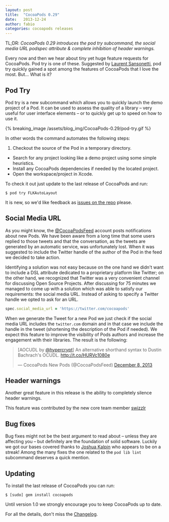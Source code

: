 ```yaml
---
layout: post
title:  "CocoaPods 0.29"
date:   2013-12-24
author: fabio
categories: cocoapods releases
---
```


TL;DR: _CocoaPods 0.29 introduces the pod try subcommand, the social media URL
podspec attribute & complete inhibition of header warnings._

Every now and then we hear about tiny yet huge feature requests for CocoaPods.
Pod try is one of these. Suggested by [Laurent Sansonetti], pod try quickly
gained a spot among the features of CocoaPods that I love the most. But…
What is it?

[Laurent Sansonetti]: https://twitter.com/lrz

<!-- more -->

## Pod Try

Pod try is a new subcommand which allows you to quickly launch the demo project
of a Pod. It can be used to assess the quality of a library – very useful for
user interface elements – or to quickly get up to speed on how to use it.

{% breaking_image /assets/blog_img/CocoaPods-0.29/pod-try.gif %}

In other words the command automates the following steps:

1. Checkout the source of the Pod in a temporary directory.
- Search for any project looking like a demo project using some simple heuristics.
- Install any CocoaPods dependencies if needed by the located project.
- Open the workspace/project in Xcode.

To check it out just update to the last release of CocoaPods and run:

```
$ pod try FLKAutoLayout
```

It is new, so we'd like feedback as [issues on the repo](https://github.com/cocoapods/cocoapods-try) please.

## Social Media URL

As you might know, the [@CocoaPodsFeed] account posts notifications about new
Pods. We have been aware from a long time that some users replied to those
tweets and that the conversation, as the tweets are generated by an automatic
service, was unfortunately lost. When it was suggested to include the Twitter
handle of the author of the Pod in the feed we decided to take action.

Identifying a solution was not easy because on the one hand we didn't want to
include a DSL attribute dedicated to a proprietary platform like Twitter; on
the other hand, we recognized that Twitter was a very convenient channel for
discussing Open Source Projects. After discussing for 75 minutes we managed to
come up with a solution which was able to satisfy our requirements:
the social media URL. Instead of asking to specify a Twitter handle we opted to
ask for an URL.

[@user]: www.example.com
[@CocoaPodsFeed]: https://twitter.com/CocoaPodsFeed

```ruby
spec.social_media_url = 'https://twitter.com/cocoapods'
```

When we generate the Tweet for a new Pod we just check if the social media URL
includes the `twitter.com` domain and in that case we include the handle in the
tweet (shortening the description of the Pod if needed). We expect this feature
to improve the visibility of Pods authors and increase the engagement with
their libraries. The result is the following:
  
<blockquote class="twitter-tweet" lang="en"><p>[AOCUDL by <a href="https://twitter.com/hypercrypt">@hypercrypt</a>] An alternative shorthand syntax to Dustin Bachrach&#39;s OCUDL. <a href="http://t.co/HURVc1080e">http://t.co/HURVc1080e</a></p>&mdash; CocoaPods New Pods (@CocoaPodsFeed) <a href="https://twitter.com/CocoaPodsFeed/statuses/409601855845851136">December 8, 2013</a></blockquote>
<script async src="//platform.twitter.com/widgets.js" charset="utf-8"></script>

## Header warnings

Another great feature in this release is the ability to completely silence
header warnings.

This feature was contributed by the new core team member [swizzlr]

[swizzlr]: https://github.com/swizzlr

## Bug fixes

Bug fixes might not be the best argument to read about – unless they are
affecting you – but definitely are the foundation of solid software. Luckily
we got our bases covered thanks to [Joshua Kalpin] who appears to be on a
streak!  Among the many fixes the one related to the `pod lib lint` subcommand
deserves a quick mention.

[Joshua Kalpin]: https://github.com/Kapin

## Updating

To install the last release of CocoaPods you can run:

```
$ [sudo] gem install cocoapods
```

Until version 1.0 we strongly encourage you to keep CocoaPods up to date.

For all the details, don't miss the
[Changelog](https://github.com/CocoaPods/CocoaPods/blob/master/CHANGELOG.md).

